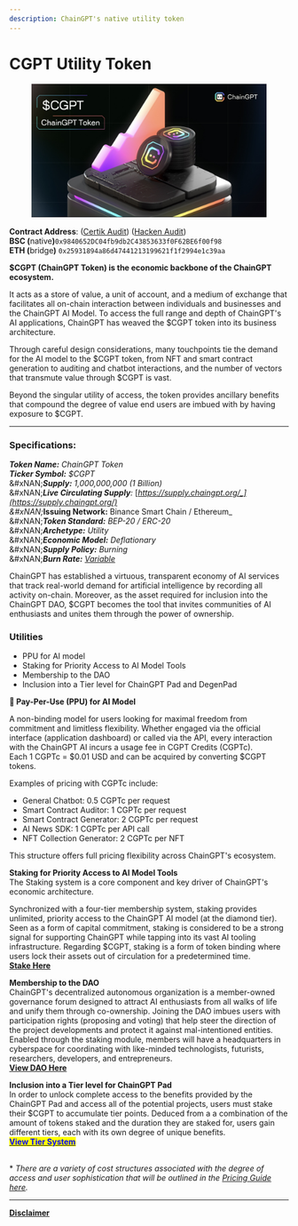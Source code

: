 ```yaml
---
description: ChainGPT's native utility token
---
```


# CGPT Utility Token

<figure><img src="../../.gitbook/assets/Xnip2025-02-06_11-18-12.jpg" alt=""><figcaption></figcaption></figure>

**Contract Address**: ([Certik Audit](https://www.certik.com/projects/chaingpt)) ([Hacken Audit](https://hacken.io/audits/chaingpt/))\
**BSC (**&#x6E;ativ&#x65;**)**`0x9840652DC04fb9db2C43853633f0F62BE6f00f98`\
**ETH (**&#x62;ridg&#x65;**)** `0x25931894a86d47441213199621f1f2994e1c39aa`

**$CGPT (ChainGPT Token) is the economic backbone of the ChainGPT ecosystem.**&#x20;

It acts as a store of value, a unit of account, and a medium of exchange that facilitates all on-chain interaction between individuals and businesses and the ChainGPT AI Model. To access the full range and depth of ChainGPT's AI applications, ChainGPT has weaved the $CGPT token into its business architecture.&#x20;

Through careful design considerations, many touchpoints tie the demand for the AI model to the $CGPT token, from NFT and smart contract generation to auditing and chatbot interactions, and the number of vectors that transmute value through $CGPT is vast.

Beyond the singular utility of access, the token provides ancillary benefits that compound the degree of value end users are imbued with by having exposure to $CGPT.&#x20;

***

### Specifications:

_**Token Name:** ChainGPT Token_\
_**Ticker Symbol:** $CGPT_\
&#xNAN;_**Supply:** 1,000,000,000 (1 Billion)_\
&#xNAN;_**Live Circulating Supply**:_ [_https://supply.chaingpt.org/_](https://supply.chaingpt.org/) \
&#xNAN;_**Issuing Network:** Binance Smart Chain / Ethereum_\
&#xNAN;_**Token Standard:** BEP-20 / ERC-20_\
&#xNAN;_**Archetype:** Utility_\
&#xNAN;_**Economic Model:** Deflationary_\
&#xNAN;_**Supply Policy:** Burning_\
&#xNAN;_**Burn Rate:**_ [_Variable_ ](burn-mechanism.md)

ChainGPT has established a virtuous, transparent economy of AI services that track real-world demand for artificial intelligence by recording all activity on-chain. Moreover, as the asset required for inclusion into the ChainGPT DAO, $CGPT becomes the tool that invites communities of AI enthusiasts and unites them through the power of ownership.

### Utilities

* PPU for AI model
* Staking for Priority Access to AI Model Tools
* Membership to the DAO
* Inclusion into a Tier level for ChainGPT Pad and DegenPad



**🔹 Pay-Per-Use (PPU) for AI Model**

A non-binding model for users looking for maximal freedom from commitment and limitless flexibility. Whether engaged via the official interface (application dashboard) or called via the API, every interaction with the ChainGPT AI incurs a usage fee in CGPT Credits (CGPTc).\
Each 1 CGPTc = $0.01 USD and can be acquired by converting $CGPT tokens.

Examples of pricing with CGPTc include:

* General Chatbot: 0.5 CGPTc per request
* Smart Contract Auditor: 1 CGPTc per request
* Smart Contract Generator: 2 CGPTc per request
* AI News SDK: 1 CGPTc per API call
* NFT Collection Generator: 2 CGPTc per NFT

This structure offers full pricing flexibility across ChainGPT's ecosystem.



**Staking for Priority Access  to AI Model Tools**\
The Staking system is a core component and key driver of ChainGPT's economic architecture.&#x20;

Synchronized with a four-tier membership system, staking provides unlimited, priority access to the ChainGPT AI model (at the diamond tier). Seen as a form of capital commitment, staking is considered to be a strong signal for supporting ChainGPT while tapping into its vast AI tooling infrastructure. Regarding $CGPT, staking is a form of token binding where users lock their assets out of circulation for a predetermined time.\
[**Stake Here** ](https://app.chaingpt.org/staking)



**Membership to the DAO**\
ChainGPT's decentralized autonomous organization is a member-owned governance forum designed to attract AI enthusiasts from all walks of life and unify them through co-ownership. Joining the DAO imbues users with participation rights (proposing and voting) that help steer the direction of the project developments and protect it against mal-intentioned entities. Enabled through the staking module, members will have a headquarters in cyberspace for coordinating with like-minded technologists, futurists, researchers, developers, and entrepreneurs.\
&#x20;[**View DAO Here**](https://dao.chaingpt.org/#/)&#x20;



**Inclusion into a Tier level for ChainGPT Pad**\
In order to unlock complete access to the benefits provided by the ChainGPT Pad and access all of the potential projects, users must stake their $CGPT to accumulate tier points. Deduced from a a combination of the amount of tokens staked and the duration they are staked for, users gain different tiers, each with its own degree of unique benefits. \
[<mark style="color:blue;">**View Tier System**</mark>](https://www.chaingpt.org/blog/chaingpt-launchpad-tier-system-staking)&#x20;

\
\* _There are a variety of cost structures associated with the degree of access and user sophistication that will be outlined in the_ [_Pricing Guide here_](https://www.chaingpt.org/pricing)_._

***

[**Disclaimer**](../../misc/legal-docs/disclaimer.md)
